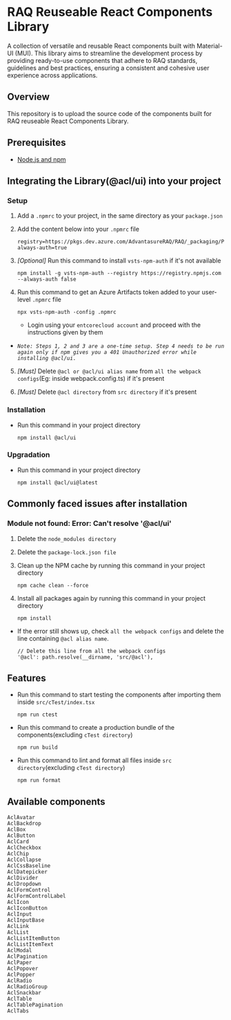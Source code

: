 # RAQ Reuseable React Components Library

A collection of versatile and reusable React components built with Material-UI (MUI). This library aims to streamline the development process by providing ready-to-use components that adhere to RAQ standards, guidelines and best practices, ensuring a consistent and cohesive user experience across applications.

## Overview

This repository is to upload the source code of the components built for RAQ reuseable React Components Library.

## Prerequisites

- [Node.js and npm](https://docs.npmjs.com/downloading-and-installing-node-js-and-npm)

## Integrating the Library(@acl/ui) into your project

### Setup

1. Add a `.npmrc` to your project, in the same directory as your `package.json`

2. Add the content below into your `.npmrc` file

   ```
   registry=https://pkgs.dev.azure.com/AdvantasureRAQ/RAQ/_packaging/Prod/npm/registry/
   always-auth=true
   ```

3. _[Optional]_ Run this command to install `vsts-npm-auth` if it's not available

   ```
   npm install -g vsts-npm-auth --registry https://registry.npmjs.com --always-auth false
   ```

4. Run this command to get an Azure Artifacts token added to your user-level `.npmrc` file

   ```
   npx vsts-npm-auth -config .npmrc
   ```

   - Login using your `entcorecloud account` and proceed with the instructions given by them

- _`Note: Steps 1, 2 and 3 are a one-time setup. Step 4 needs to be run again only if npm gives you a 401 Unauthorized error while installing @acl/ui.`_

5. _[Must]_ Delete `@acl or @acl/ui alias name` from `all the webpack configs`(Eg: inside webpack.config.ts) if it's present

6. _[Must]_ Delete `@acl directory` from `src directory` if it's present

### Installation

- Run this command in your project directory

  ```
  npm install @acl/ui
  ```

### Upgradation

- Run this command in your project directory

  ```
  npm install @acl/ui@latest
  ```

## Commonly faced issues after installation

### Module not found: Error: Can't resolve '@acl/ui'

1. Delete the `node_modules directory`

2. Delete the `package-lock.json file`

3. Clean up the NPM cache by running this command in your project directory

   ```
   npm cache clean --force
   ```

4. Install all packages again by running this command in your project directory

   ```
   npm install
   ```

- If the error still shows up, check `all the webpack configs` and delete the line containing `@acl alias name`.

  ```
  // Delete this line from all the webpack configs
  '@acl': path.resolve(__dirname, 'src/@acl'),
  ```

## Features

- Run this command to start testing the components after importing them inside `src/cTest/index.tsx`

  ```
  npm run ctest
  ```

- Run this command to create a production bundle of the components(excluding `cTest directory`)

  ```
  npm run build
  ```

- Run this command to lint and format all files inside `src directory`(excluding `cTest directory`)

  ```
  npm run format
  ```

## Available components

```
AclAvatar
AclBackdrop
AclBox
AclButton
AclCard
AclCheckbox
AclChip
AclCollapse
AclCssBaseline
AclDatepicker
AclDivider
AclDropdown
AclFormControl
AclFormControlLabel
AclIcon
AclIconButton
AclInput
AclInputBase
AclLink
AclList
AclListItemButton
AclListItemText
AclModal
AclPagination
AclPaper
AclPopover
AclPopper
AclRadio
AclRadioGroup
AclSnackbar
AclTable
AclTablePagination
AclTabs
```
